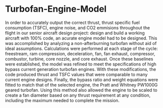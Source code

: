 # Turbofan-Engine-Model
In order to accurately output the correct thrust, thrust specific fuel consumption (TSFC), engine noise, and CO2 emmisions throughout the flight in our senior aircraft design project: design and build a working aircraft with 100% code, an acurate engine model had to be designed. This was accomplished by analyzing a non-afterburning turbofan without aid of ideal assumptions. Calculations were performed at each stage of the cycle: freestream, ram compression, deceleration, fan, fan exhaust, compressor, combustor, turbine, core nozzle, and core exhaust. Once these baselines were established, the model was refined to meet the specifications of high bypass current generation turbofan engines. With these modifications, the code produced thrust and TSFC values that were comparable to many current engine designs. Finally, the bypass ratio and weight equations were fitted to match that of the selected engine, the Pratt and Whitney PW1000G geared turbofan. Using this method also allowed the engine to be scaled to create a fan diameter based on any thrust requirement at any condition, including the maximum needed to complete the mission.
